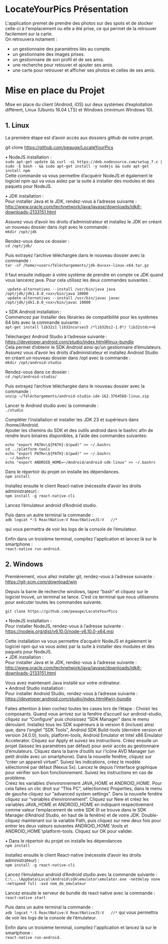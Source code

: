 # LocateYourPics Présentation

L'application premet de prendre des photos sur des spots et de stocker celle-ci à l'emplacement ou elle a été prise, ce qui permet de la retrouver facilement sur la carte.<br/>
On retrouvera notament :
- un gestionnaire des paramètres liés au compte.
- un gestionnaire des images prises.
- un gestionnaire de son profil et de ses amis.
- une recherche pour retouver et ajouter ses amis.
- une carte pour retrouver et afficher ses photos et celles de ses amis.

# Mise en place du Projet

Mise en place du client (Android, iOS) sur deux systèmes d’exploitation différent, Linux (Ubuntu 16.04 LTS) et Windows (minimum Windows 10).

## 1. Linux

La première étape est d’avoir accès aux dossiers github de notre projet.

git clone https://github.com/peauge/LocateYourPics

• NodeJS installation : <br/>
`sudo apt-get update && curl -sL https://deb.nodesource.com/setup_7.x | sudo -E bash - && sudo apt-get install -y nodejs && sudo apt-get install npm` <br/>
Cette commande va vous permettre d’acquérir NodeJS et également le logiciel npm qui va vous aidez par la suite à installer des modules et des paquets pour NodeJS.

• JDK installation :<br/>
Pour installer Java et le JDK, rendez-vous à l’adresse suivante :<br/>
http://www.oracle.com/technetwork/java/javase/downloads/jdk8-downloads-2133151.html<br/>

Assurez vous d’avoir les droits d’administrateur et installez le JDK en créant un nouveau dossier dans /opt avec le commande :<br/>
`mkdir /opt/jdk`

Rendez-vous dans ce dossier :<br/>
`cd /opt/jdk/`

Puis extrayez l’archive téléchargée dans le nouveau dossier avec la commande :<br/>
`tar -xf /home/<user>/Téléchargements/jdk-8u<xx>-linux-x64.tar.gz`<br/>

Il faut ensuite indiquer à votre système de prendre en compte ce JDK quand vous lancerez java. Pour cela utilisez les deux commandes suivantes :<br/>
```
 update-alternatives --install /usr/bin/java java /opt/jdk/jdk1.8.0_<xx>/bin/java 10000
 update-alternatives --install /usr/bin/javac javac /opt/jdk/jdk1.8.0_<xx>/bin/javac 10000
 ```
• SDK Android installation :<br/>
Commencez par Installer des librairies de compatibilité pour les systèmes 64 bits avec la commande suivante :<br/>
`apt-get install lib32z1 lib32ncurses5 /*lib32bz2-1.0*/ lib32stdc++6`

Téléchargez Android Studio à l’adresse suivante :<br/>
https://developer.android.com/studio/index.html#linux-bundle<br/>
Cela permet d’obtenir le SDK Android ainsi qu’un gestionnaire d’émulateurs.<br/>
Assurez vous d’avoir les droits d’administrateur et installez Android Studio en créant un nouveau dossier dans /opt avec la commande :<br/>
`mkdir /opt/android-studio`

Rendez-vous dans ce dossier :<br/>
`cd /opt/android-studio/`

Puis extrayez l’archive téléchargée dans le nouveau dossier avec la commande :<br/>
`unzip ~/Téléchargements/android-studio-ide-162.3764568-linux.zip`

Lancer le Android studio avec la commande :<br/>
`./studio`

Compléter l’installation et installer les JDK 23 et supérieurs dans /home/<user>/Android.<br/>
Ajouter les chemins du SDK et des outils android dans le bashrc afin de rendre leurs binaires disponibles, à l’aide des commandes suivantes:<br/>
```
echo "export PATH=\${PATH}:$(pwd)" >> ~/.bashrc
cd ../platform-tools
echo "export PATH=\${PATH}:$(pwd)" >> ~/.bashrc
. ~/.bashrc
echo "export ANDROID_HOME=~/Android/android-sdk-linux" >> ~/.bashrc
```
Dans le répertoir du projet on installe les dépendances.<br/>
`npm install`
 
Installez ensuite le client React-native (nécessite d’avoir les droits administrateur) :<br/>
`npm install -g react-native-cli`

Lancez l’émulateur android d’Android studio.<br/>

Puis dans un autre terminal la commande :<br/>
`adb logcat *:S ReactNative:V ReactNativeJS:V   //*`

qui vous permettra de voir les logs de la console de l’émulateur.

Enfin dans un troisième terminal, compilez l'application et lancez là sur le smartphone :<br/>
`react-native run-android.`

## 2. Windows

Premièrement, vous allez installer git, rendez-vous à l’adresse suivante :<br/>
https://git-scm.com/download/win<br/>

Depuis la barre de recherche windows, tapez “bash” et cliquez sur le logiciel trouvé, un terminal se lance. C’est ce terminal que nous utiliserons pour exécuter toutes les commandes suivante.

`git clone https://github.com/peauge/LocateYourPics`

• NodeJS installation :<br/>
Pour installer NodeJS, rendez-vous à l’adresse suivante :<br/>
https://nodejs.org/dist/v6.10.0/node-v6.10.0-x64.msi

Cette installation va vous permettre d’acquérir NodeJS et également le logiciel npm qui va vous aidez par la suite à installer des modules et des paquets pour NodeJS.<br/>
• JDK installation :<br/>
Pour installer Java et le JDK, rendez-vous à l’adresse suivante :<br/>
http://www.oracle.com/technetwork/java/javase/downloads/jdk8-downloads-2133151.html<br/>

Vous avez maintenant Java installé sur votre ordinateur.<br/>
• Android Studio installation :<br/>
Pour installer Android Studio, rendez-vous à l’adresse suivante :<br/>
https://developer.android.com/studio/index.html#win-bundle

Faites attention à bien cochez toutes les cases lors de l’étape : Choisir les composants. Quand vous arrivez sur la fenêtre d’accueil sur android-studio, cliquez sur “Configure” puis choisissez “SDK Manager” dans le menu déroulant. Installez tous les SDK supérieurs à la version 6 (incluse) ainsi que, dans l’onglet “SDK Tools”, Android SDK Build-tools (dernière version et version 24.0.0), tools, platform-tools, Android Emulator et Intel x86 Emulator Accelerator. Cliquez sur Apply et suivez les instructions. Créez ensuite un projet (laissez les paramètres par défaut) pour avoir accès au gestionnaire d’émulateurs. Cliquez dans la barre d’outils sur l'icône AVD Manager (un petit droïde avec un smartphone). Dans la nouvelle fenêtre, cliquez sur “créer un appareil virtuel”. Suivez les indications, créez le modèle sélectionné par défaut (Nexus 5x). Lancez le depuis l’interface graphique pour vérifier son bon fonctionnement. Suivez les instructions en cas de problème.<br/>
Créez les variables d’environnement JAVA_HOME et ANDROID_HOME. Pour cela faites un clic droit sur “This PC”, sélectionnez Properties, dans le menu de gauche cliquez sur “advanced system settings”. Dans la nouvelle fenêtre cliquez sur “variables d’environnement”. Cliquez sur New et créez les variables JAVA_HOME et ANDROID_HOME en indiquant respectivement comme valeur l’emplacement de votre SDK (Il se trouve dans le SDK Manager d’Android Studio, en haut de la fenêtre) et de votre JDK. Double-cliquez maintenant sur la variable Path, puis cliquez sur new deux fois pour entrer les deux valeurs suivantes ANDROID_HOME \tools et ANDROID_HOME \platform-tools. Cliquez sur OK pour valider.<br/>

• Dans le répertoir du projet on installe les dépendances<br/>
`npm install`

Installez ensuite le client React-native (nécessite d’avoir les droits administrateur) :<br/>
`npm install -g react-native-cli `

Lancez l’émulateur android d’Android studio avec la commande suivante :<br/>
`C:\...\AppData\Local\Android\sdk\emulator\emulator.exe -netdelay none -netspeed full -avd nom_de_emulateur`

Lancez ensuite le serveur de bundle de react native avec la commande :<br/>
`react-native start`

Puis dans un autre terminal la commande :<br/>
`adb logcat *:S ReactNative:V ReactNativeJS:V   //*`
qui vous permettra de voir les logs de la console de l’émulateur.

Enfin dans un troisième terminal, compilez l'application et lancez là sur le smartphone :<br/>
`react-native run-android.`
